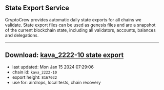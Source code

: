 ## State Export Service
CryptoCrew provides automatic daily state exports for all chains we validate. State export files can be used as genesis files and are a snapshot of the current blockchain state, including all validators, accounts, balances and delegations.

---
**Download: [kava_2222-10 state export](https://dl.ccvalidators.com/SERVICE/kava/kava_2222-10_export_8167032.json)**
---

- last updated: Mon Jan 15 2024 07:29:06
- chain id: `kava_2222-10`
- export height: `8167032`
- use for: airdrops, local tests, chain recovery
